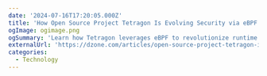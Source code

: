 ```yaml
---
date: '2024-07-16T17:20:05.000Z'
title: 'How Open Source Project Tetragon Is Evolving Security via eBPF'
ogImage: ogimage.png
ogSummary: 'Learn how Tetragon leverages eBPF to revolutionize runtime security, offering deep observability and real-time enforcement for cloud native environments'
externalUrl: 'https://dzone.com/articles/open-source-project-tetragon-is-evolving-security'
categories:
  - Technology
---
```

